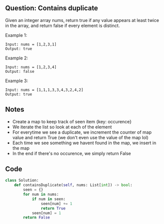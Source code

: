 
## Question: Contains duplicate

Given an integer array nums, return true if any value appears at least twice in the array, and return false if every element is distinct.

Example 1:
```
Input: nums = [1,2,3,1]
Output: true
```

Example 2:
```
Input: nums = [1,2,3,4]
Output: false
```

Example 3:
```
Input: nums = [1,1,1,3,3,4,3,2,4,2]
Output: true
```

## Notes
- Create a map to keep track of seen item {key: occurence}
- We iterate the list so look at each of the element
- For everytime we see a duplicate, we increment the counter of map value and return True (we don't even use the value of the map lol)
- Each time we see something we havent found in the map, we insert in the map
- In the end if there's no occurence, we simply return False


## Code
```py
class Solution:
    def containsDuplicate(self, nums: List[int]) -> bool:
        seen = {}
        for num in nums:
            if num in seen:
                seen[num] += 1
                return True
            seen[num] = 1
        return False
```
